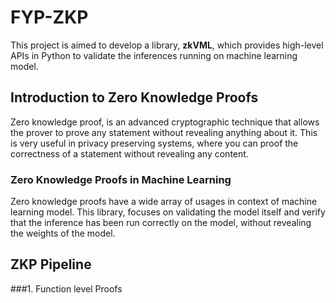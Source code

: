 # FYP-ZKP
This project is aimed to develop a library, **zkVML**, which provides high-level APIs in Python to validate the inferences running on machine learning model. 

## Introduction to Zero Knowledge Proofs
Zero knowledge proof, is an advanced cryptographic technique that allows the prover to prove any statement without revealing anything about it. This is very useful in privacy preserving systems, where you can proof  the correctness of a statement without revealing any content. 

### Zero Knowledge Proofs in Machine Learning
Zero knowledge proofs have a wide array of usages in context of machine learning model. This library, focuses on validating the model itself and verify that the inference has been run correctly on the model, without revealing the weights of the model.

## ZKP Pipeline
###1. Function level Proofs
